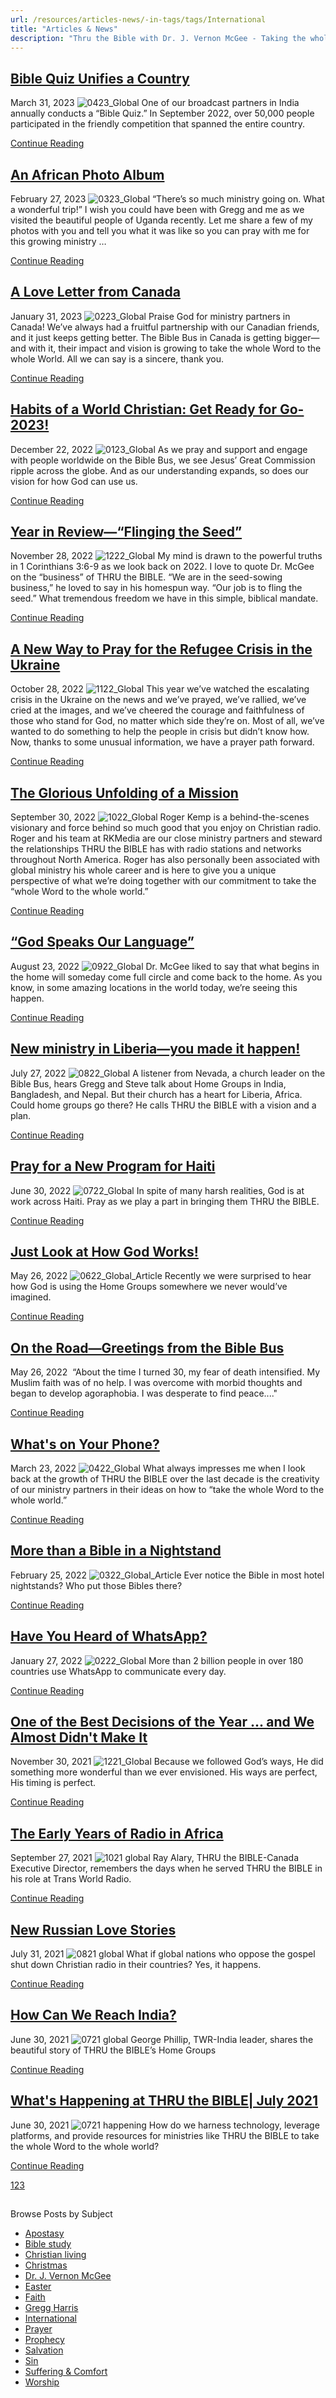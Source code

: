 ```yaml
---
url: /resources/articles-news/-in-tags/tags/International
title: "Articles & News"
description: "Thru the Bible with Dr. J. Vernon McGee - Taking the whole Word to the whole world"
---
```







## [Bible Quiz Unifies a Country](../../news/2023/03/31/bible-quiz-unifies-a-country)


March 31, 2023
![](https://www.ttb.org/images/default-source/features-and-news/0423_globale8019b7a-bbcb-406e-8537-c8fc28f46fba.jpg?sfvrsn=93891816_1 "0423_Global")
One of our broadcast partners in India annually conducts a “Bible Quiz.” In September 2022, over 50,000 people participated in the friendly competition that spanned the entire country.


[Continue Reading](../../news/2023/03/31/bible-quiz-unifies-a-country)




## [An African Photo Album](../../news/2023/02/28/an-african-photo-album)


February 27, 2023
![](https://www.ttb.org/images/default-source/features-and-news/0323_global6a6e0b7e-cc82-488f-b480-331c39e6f38e.jpg?sfvrsn=71941816_1 "0323_Global")
﻿“There’s so much ministry going on. What a wonderful trip!” I wish you could have been with Gregg and me as we visited the beautiful people of Uganda recently. Let me share a few of my photos with you and tell you what it was like so you can pray with me for this growing ministry …


[Continue Reading](../../news/2023/02/28/an-african-photo-album)




## [A Love Letter from Canada](../../news/2023/02/01/a-love-letter-from-canada)


January 31, 2023
![](https://www.ttb.org/images/default-source/features-and-news/0223_globalb98de0b7-5e89-4ec3-a5f0-5d5d74f26f26.jpg?sfvrsn=149f1816_1 "0223_Global")
Praise God for ministry partners in Canada! We’ve always had a fruitful partnership with our Canadian friends, and it just keeps getting better. The Bible Bus in Canada is getting bigger—and with it, their impact and vision is growing to take the whole Word to the whole World. All we can say is a sincere, thank you.


[Continue Reading](../../news/2023/02/01/a-love-letter-from-canada)




## [Habits of a World Christian: Get Ready for Go-2023!](../../news/2022/12/22/habits-of-a-world-christian-get-ready-for-go-2023!)


December 22, 2022
![](https://www.ttb.org/images/default-source/features-and-news/0123_global8fffa795-bad0-47f1-b099-c9dd0639a61b.jpg?sfvrsn=ce9b1816_1 "0123_Global")
As we pray and support and engage with people worldwide on the Bible Bus, we see Jesus’ Great Commission ripple across the globe. And as our understanding expands, so does our vision for how God can use us.


[Continue Reading](../../news/2022/12/22/habits-of-a-world-christian-get-ready-for-go-2023!)




## [Year in Review—“Flinging the Seed”](../../news/2022/11/28/year-in-review-flinging-the-seed)


November 28, 2022
![](https://www.ttb.org/images/default-source/features-and-news/1222_global9788229c-1020-49c3-a986-a709738fec10.jpg?sfvrsn=d2a61816_1 "1222_Global")
My mind is drawn to the powerful truths in 1 Corinthians 3:6-9 as we look back on 2022. I love to quote Dr. McGee on the “business” of THRU the BIBLE. “We are in the seed-sowing business,” he loved to say in his homespun way. “Our job is to fling the seed.” What tremendous freedom we have in this simple, biblical mandate.


[Continue Reading](../../news/2022/11/28/year-in-review-flinging-the-seed)




## [A New Way to Pray for the Refugee Crisis in the Ukraine](../../news/2022/10/29/a-new-way-to-pray-for-the-refugee-crisis-in-the-ukraine)


October 28, 2022
![](https://www.ttb.org/images/default-source/features-and-news/1122_global674fb2b7-03b3-4b00-85ad-9f5bea320ce7.jpg?sfvrsn=8aa21816_1 "1122_Global")
This year we’ve watched the escalating crisis in the Ukraine on the news and we’ve prayed, we’ve rallied, we’ve cried at the images, and we’ve cheered the courage and faithfulness of those who stand for God, no matter which side they’re on. Most of all, we’ve wanted to do something to help the people in crisis but didn’t know how. Now, thanks to some unusual information, we have a prayer path forward.


[Continue Reading](../../news/2022/10/29/a-new-way-to-pray-for-the-refugee-crisis-in-the-ukraine)




## [The Glorious Unfolding of a Mission](../../news/2022/09/30/the-glorious-unfolding-of-a-mission)


September 30, 2022
![](https://www.ttb.org/images/default-source/features-and-news/1022_global8f537e17-a0af-47f9-9d01-52cf0827ba8c.jpg?sfvrsn=ebf1816_1 "1022_Global")
Roger Kemp is a behind-the-scenes visionary and force behind so much good that you enjoy on Christian radio. Roger and his team at RKMedia are our close ministry partners and steward the relationships THRU the BIBLE has with radio stations and networks throughout North America. Roger has also personally been associated with global ministry his whole career and is here to give you a unique perspective of what we’re doing together with our commitment to take the “whole Word to the whole world.”


[Continue Reading](../../news/2022/09/30/the-glorious-unfolding-of-a-mission)




## [“God Speaks Our Language”](../../news/2022/08/23/god-speaks-our-language)


August 23, 2022
![](https://www.ttb.org/images/default-source/features-and-news/0922_globalccbd579a-2eed-4a36-9823-5f8d17f6971c.jpg?sfvrsn=9f4d1816_1 "0922_Global")
Dr. McGee liked to say that what begins in the home will someday come full circle and come back to the home. As you know, in some amazing locations in the world today, we’re seeing this happen.


[Continue Reading](../../news/2022/08/23/god-speaks-our-language)




## [New ministry in Liberia—you made it happen!](../../news/2022/07/27/new-ministry-in-liberia-you-made-it-happen!)


July 27, 2022
![](https://www.ttb.org/images/default-source/features-and-news/0822_globalc987598d-6a9c-4e29-a094-885b11107862.jpg?sfvrsn=8b551816_1 "0822_Global")
A listener from Nevada, a church leader on the Bible Bus, hears Gregg and Steve talk about Home Groups in India, Bangladesh, and Nepal. But their church has a heart for Liberia, Africa. Could home groups go there? He calls THRU the BIBLE with a vision and a plan.


[Continue Reading](../../news/2022/07/27/new-ministry-in-liberia-you-made-it-happen!)




## [Pray for a New Program for Haiti](../../news/2022/06/30/pray-for-a-new-program-for-haiti)


June 30, 2022
![](https://www.ttb.org/images/default-source/features-and-news/0722_global29c007eb-a2d1-4102-a52c-130f39ba6c11.jpg?sfvrsn=cd6f1816_1 "0722_Global")
In spite of many harsh realities, God is at work across Haiti. Pray as we play a part in bringing them THRU the BIBLE.


[Continue Reading](../../news/2022/06/30/pray-for-a-new-program-for-haiti)




## [Just Look at How God Works!](../../news/2022/05/26/just-look-at-how-god-works!)


May 26, 2022
![](https://www.ttb.org/images/default-source/features-and-news/0622_global_article425e6c8a-5679-4848-ad2a-fa8f1bc99efb.jpg?sfvrsn=397e1816_1 "0622_Global_Article")
Recently we were surprised to hear how God is using the Home Groups somewhere we never would’ve imagined.


[Continue Reading](../../news/2022/05/26/just-look-at-how-god-works!)




## [On the Road—Greetings from the Bible Bus](../../news/2022/05/26/on-the-road-greetings-from-the-bible-bus)


May 26, 2022
![]()
“About the time I turned 30, my fear of death intensified. My Muslim faith was of no help. I was overcome with morbid thoughts and began to develop agoraphobia. I was desperate to find peace...."


[Continue Reading](../../news/2022/05/26/on-the-road-greetings-from-the-bible-bus)




## [What's on Your Phone?](../../news/2022/03/23/what's-on-your-phone)


March 23, 2022
![](https://www.ttb.org/images/default-source/features-and-news/0422_global493b7332-e2c0-454b-9cb0-b077ff952944.jpg?sfvrsn=770a1816_1 "0422_Global")
What always impresses me when I look back at the growth of THRU the BIBLE over the last decade is the creativity of our ministry partners in their ideas on how to “take the whole Word to the whole world.”


[Continue Reading](../../news/2022/03/23/what's-on-your-phone)




## [More than a Bible in a Nightstand](../../news/2022/02/25/more-than-a-bible-in-a-nightstand)


February 25, 2022
![](https://www.ttb.org/images/default-source/features-and-news/0322_global_articledbd85321-3316-4095-918c-9f83c654a95a.jpg?sfvrsn=60101816_1 "0322_Global_Article")
Ever notice the Bible in most hotel nightstands? Who put those Bibles there?


[Continue Reading](../../news/2022/02/25/more-than-a-bible-in-a-nightstand)




## [Have You Heard of WhatsApp?](../../news/2022/01/28/have-you-heard-of-whatsapp)


January 27, 2022
![](https://www.ttb.org/images/default-source/features-and-news/0222_global45bdece1-1b18-4f24-93ad-209b5758c1fc.jpg?sfvrsn=b7231816_1 "0222_Global")
More than 2 billion people in over 180 countries use WhatsApp to communicate every day.


[Continue Reading](../../news/2022/01/28/have-you-heard-of-whatsapp)




## [One of the Best Decisions of the Year ... and We Almost Didn't Make It](../../news/2021/11/30/one-of-the-best-decisions-of-the-year-and-we-almost-didn't-make-it)


November 30, 2021
![](https://www.ttb.org/images/default-source/features-and-news/1221_globale6721e70-d222-4d37-bc69-a4592ccefc5f.jpg?sfvrsn=513c1816_1 "1221_Global")
Because we followed God’s ways, He did something more wonderful than we ever envisioned. His ways are perfect, His timing is perfect.


[Continue Reading](../../news/2021/11/30/one-of-the-best-decisions-of-the-year-and-we-almost-didn't-make-it)




## [The Early Years of Radio in Africa](../../news/2021/09/27/the-early-years-of-radio-in-africa)


September 27, 2021
![](https://www.ttb.org/images/default-source/features-and-news/1021-globalb3f07fa4-429c-44dc-9efd-f384786036a1.jpg?sfvrsn=f3d31f16_1 "1021 global")
Ray Alary, THRU the BIBLE-Canada Executive Director, remembers the days when he served THRU the BIBLE in his role at Trans World Radio.


[Continue Reading](../../news/2021/09/27/the-early-years-of-radio-in-africa)




## [New Russian Love Stories](../../news/2021/07/31/new-russian-love-stories)


July 31, 2021
![](https://www.ttb.org/images/default-source/features-and-news/0821-global7edec559-c4f0-47fc-ac06-00b5d39031f0.jpg?sfvrsn=5fec1f16_1 "0821 global")
What if global nations who oppose the gospel shut down Christian radio in their countries? Yes, it happens.


[Continue Reading](../../news/2021/07/31/new-russian-love-stories)




## [How Can We Reach India?](../../news/2021/06/30/how-can-we-reach-india)


June 30, 2021
![](https://www.ttb.org/images/default-source/features-and-news/0721-global6652a57a-3988-46cd-8975-ddb7342a25a5.jpg?sfvrsn=5c851f16_1 "0721 global")
George Phillip, TWR-India leader, shares the beautiful story of THRU the BIBLE’s Home Groups


[Continue Reading](../../news/2021/06/30/how-can-we-reach-india)




## [What's Happening at THRU the BIBLE| July 2021](../../news/2021/06/30/what's-happening-at-thru-the-bible-july-2021)


June 30, 2021
![](https://www.ttb.org/images/default-source/default-album/0721-happening16839fc7-b504-4e39-96dc-8ea1d556f7b2.jpg?sfvrsn=b5851f16_1 "0721 happening")
How do we harness technology, leverage platforms, and provide resources for ministries like THRU the BIBLE to take the whole Word to the whole world?


[Continue Reading](../../news/2021/06/30/what's-happening-at-thru-the-bible-july-2021)





[1](https://www.ttb.org/resources/articles-news)[2](https://www.ttb.org/resources/articles-news/page/2)[3](https://www.ttb.org/resources/articles-news/page/3)





## 
 Browse Posts by Subject


* [Apostasy](/resources/articles-news/-in-tags/tags/Apostasy)
* [Bible study](/resources/articles-news/-in-tags/tags/Bible-study)
* [Christian living](/resources/articles-news/-in-tags/tags/Christian-living)
* [Christmas](/resources/articles-news/-in-tags/tags/Christmas)
* [Dr. J. Vernon McGee](/resources/articles-news/-in-tags/tags/Dr-J-Vernon-McGee)
* [Easter](/resources/articles-news/-in-tags/tags/easter)
* [Faith](/resources/articles-news/-in-tags/tags/Faith)
* [Gregg Harris](/resources/articles-news/-in-tags/tags/Gregg-Harris)
* [International](/resources/articles-news/-in-tags/tags/International)
* [Prayer](/resources/articles-news/-in-tags/tags/prayer)
* [Prophecy](/resources/articles-news/-in-tags/tags/Prophecy)
* [Salvation](/resources/articles-news/-in-tags/tags/Salvation)
* [Sin](/resources/articles-news/-in-tags/tags/sin)
* [Suffering & Comfort](/resources/articles-news/-in-tags/tags/Suffering-Comfort)
* [Worship](/resources/articles-news/-in-tags/tags/worship)







